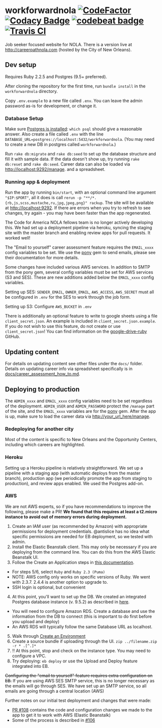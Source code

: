 # workforwardnola [![CodeFactor](https://www.codefactor.io/repository/github/loyno-mathcs/workforwardnola/badge)](https://www.codefactor.io/repository/github/loyno-mathcs/workforwardnola) [![Codacy Badge](https://api.codacy.com/project/badge/Grade/c6e79f4eeece4ae1a4d60cba9943f5ed)](https://www.codacy.com/app/nihonjinrxs/workforwardnola?utm_source=github.com&amp;utm_medium=referral&amp;utm_content=loyno-mathcs/workforwardnola&amp;utm_campaign=Badge_Grade) [![codebeat badge](https://codebeat.co/badges/3384331f-ae8f-494f-a568-a1a23dc493a7)](https://codebeat.co/projects/github-com-loyno-mathcs-workforwardnola-master) [![Travis CI](https://travis-ci.org/loyno-mathcs/workforwardnola.svg?branch=master)](https://travis-ci.org/loyno-mathcs/workforwardnola)
Job seeker focused website for NOLA. There is a version live at http://careerpathnola.com (hosted by the City of New Orleans).

## Dev setup
Requires Ruby 2.2.5 and Postgres (9.5+ preferred).

After cloning the repository for the first time, run `bundle install` in the `workforwardnola` directory.

Copy `.env.example` to a new file called `.env`. You can leave the admin password as-is for development, or change it.

### Database Setup
Make sure [Postgres is installed](https://devcenter.heroku.com/articles/heroku-postgresql#set-up-postgres-on-mac): `which psql` should give a reasonable answer. Also create a file called `.env` with the line `DATABASE_URL=postgres://localhost:5432/workforwardnola`. (You may need to create a new DB in postgres called `workforwardnola`.)

Run `rake db:migrate` and `rake db:seed` to set up the database structure and fill it with sample data. If the data doesn't show up, try running `rake db:reset` and `rake db:seed`. Career data can also be loaded via [http://localhost:9292/manage](http://localhost:9292/manage). and a spreadsheet.

### Running app & deployment
Run the app by running `bin/start`, with an optional command line argument `"$IP:$PORT"`, all it does is call `rerun -p "**/*.{rb,js,scss,mustache,ru,jpg,jpeg,png}" rackup`. The site will be available at [http://localhost:9292](http://localhost:9292). If there are errors when you try to refresh to see changes, try again - you may have been faster than the app regenerated.

The Code for America NOLA fellows team is no longer actively developing this. We had set up a deployment pipeline via heroku, syncing the staging site with the master branch and enabling review apps for pull requests. It worked well!

The "Email to yourself" career assessment feature requires the `EMAIL_xxxx` config variables to be set. We use the [pony](https://github.com/benprew/pony) gem to send emails, please see their documentation for more details.

Some changes have included various AWS services. In addition to SMTP from the pony gem, several config variables must be set for AWS services (S3 and SES). These are new additions added below the `EMAIL_xxxx` config variables.

Setting up SES: `SENDER_EMAIL`, `OWNER_EMAIL`, `AWS_ACCESS`, `AWS_SECRET` must all be configured in `.env` for the SES to work through the job form.

Setting up S3: Configure `AWS_BUCKET` in `.env`

There is additionally an optional feature to write to google sheets using a file `client_secret.json`. An example is included in `client_secret.json.example`. If you do not wish to use this feature, do not create or use `client_secret.json`! You can find information on the [google-drive-ruby](https://github.com/gimite/google-drive-ruby) GitHub.

## Updating content
For details on updating content see other files under the `docs/` folder. Details on updating career info via spreadsheet specifically is in [docs/career_assessment_how_to.md](docs/career_assessment_how_to.md).

## Deploying to production
The `ADMIN_xxxx` and `EMAIL_xxxx` config variables need to be set regardless of the deployment. `ADMIN_USER` and `ADMIN_PASSWORD` protect the `/manage` part of the site, and the `EMAIL_xxxx` variables are for the [pony](https://github.com/benprew/pony) gem. After the app is up, make sure to load the career data via [http://your_url_here/manage](http://your_url_here/manage).

### Redeploying for another city
Most of the content is specific to New Orleans and the Opportunity Centers, including which careers are highlighted.

### Heroku
Setting up a Heroku pipeline is relatively straightforward. We set up a pipeline with a staging app (with automatic deploys from the master branch), production app (we periodically promote the app from staging to production), and review apps enabled. We used the Postgres add-on.

### AWS
We are not AWS experts, so if you have recommendations to improve the following, please make a PR! **We found that this requires at least a t2.micro instance to avoid out of memory errors during deployment.**

1. Create an IAM user (as recommended by Amazon) with appropriate permissions for deployment credentials. @antislice has no idea what specific permissions are needed for EB deployment, so we tested with admin.
2. Install the Elastic Beanstalk client. This may only be necessary if you are deploying from the command line. You can do this from the AWS Elastic Beanstalk UI.
3. Follow the Create an Application steps in [this documentation](http://docs.aws.amazon.com/elasticbeanstalk/latest/dg/create_deploy_Ruby_sinatra.html#create_deploy_Ruby_eb_init).
  * For steps 5/6, select `Ruby` and `Ruby 2.3 (Puma)`
  * NOTE: AWS config only works on specific versions of Ruby. We went with 2.3.7. 2.4.4 is another option to upgrade to.
  * SSH login is optional, but convenient
4. At this point, you'll want to set up the DB. We created an integrated Postgres database instance (v. 9.5.2) as described in [here](http://docs.aws.amazon.com/elasticbeanstalk/latest/dg/using-features.managing.db.html).
  * You will need to configure Amazon RDS. Create a database and use the information from the DB to connect (this is important to do first before you upload and deploy)
  * An AWS RDS will typically follow the same Database URL as localhost.
5. Walk through [Create an Environment](http://docs.aws.amazon.com/elasticbeanstalk/latest/dg/create_deploy_Ruby_sinatra.html#create_deploy_Ruby_eb_env)
6. Create a source bundle if uploading through the UI. `zip ../filename.zip -r * .[^.]*`
6. ‼️ At this point, stop and check on the instance type. You may need to configure a VPC.
7. Try deploying: `eb deploy` or use the Upload and Deploy feature integrated into EB.

~~Configuring the "email to yourself" feature requires extra configuration on EB.~~
If you are using AWS SES SMTP service, this is no longer necessary as the emails will go through SES. We have set up an SMTP service, so all emails are going through a central location (AWS)

Further notes on our initial test deployment and changes that were made:
* [PR #108](https://github.com/codeforamerica/workforwardnola/pull/108) contains the code and configuration changes we made to the app to get it to work with AWS (Elastic Beanstalk)
* Some of the process is described in [#106](https://github.com/codeforamerica/workforwardnola/issues/106)
